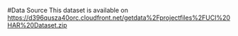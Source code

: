 #Data Source
This dataset is available on https://d396qusza40orc.cloudfront.net/getdata%2Fprojectfiles%2FUCI%20HAR%20Dataset.zip 

